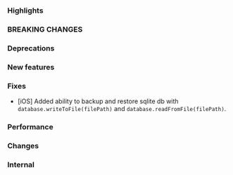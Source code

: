 ### Highlights

### BREAKING CHANGES

### Deprecations

### New features

### Fixes
- [iOS] Added ability to backup and restore sqlite db with `database.writeToFile(filePath)` and `database.readFromFile(filePath)`.

### Performance

### Changes

### Internal

